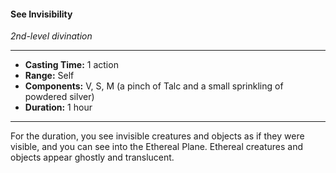 #### See Invisibility
*2nd-level divination*
___
- **Casting Time:** 1 action
- **Range:** Self
- **Components:** V, S, M (a pinch of Talc and a small sprinkling of powdered silver)
- **Duration:** 1 hour
---
For the duration, you see invisible creatures and objects as if they were visible, and you can see into the Ethereal Plane. Ethereal creatures and objects appear ghostly and translucent.